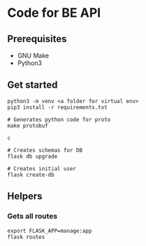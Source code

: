 # Code for BE API

## Prerequisites

* GNU Make
* Python3

## Get started
```
python3 -m venv <a folder for virtual env>
pip3 install -r requirements.txt

# Generates python code for proto
make protobuf

c

# Creates schemas for DB
flask db upgrade

# Creates initial user
flask create-db
```

## Helpers
### Gets all routes
```
export FLASK_APP=manage:app
flask routes
```
